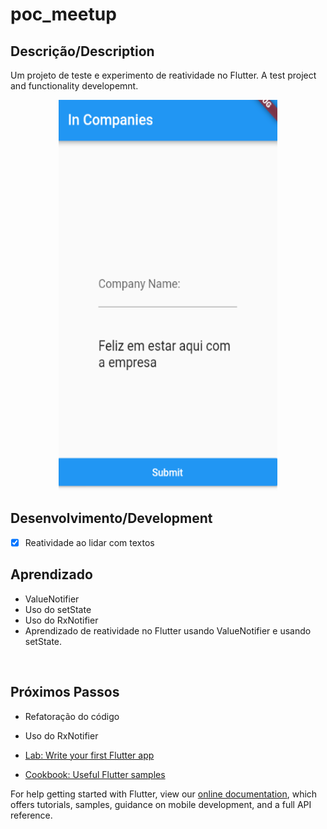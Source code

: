# poc_meetup

## Descrição/Description
Um projeto de teste e experimento de reatividade no Flutter. 
A test project and functionality developemnt.


<p align="center">
    <img width="350" height="625" src="assets/images/screenshot.png">
</p>

## Desenvolvimento/Development
- [x] Reatividade ao lidar com textos


## Aprendizado
- ValueNotifier
- Uso do setState
- Uso do RxNotifier
- Aprendizado de reatividade no Flutter usando ValueNotifier e usando setState.


<br>

## Próximos Passos
- Refatoração do código
- Uso do RxNotifier

- [Lab: Write your first Flutter app](https://flutter.dev/docs/get-started/codelab)
- [Cookbook: Useful Flutter samples](https://flutter.dev/docs/cookbook)

For help getting started with Flutter, view our
[online documentation](https://flutter.dev/docs), which offers tutorials,
samples, guidance on mobile development, and a full API reference.